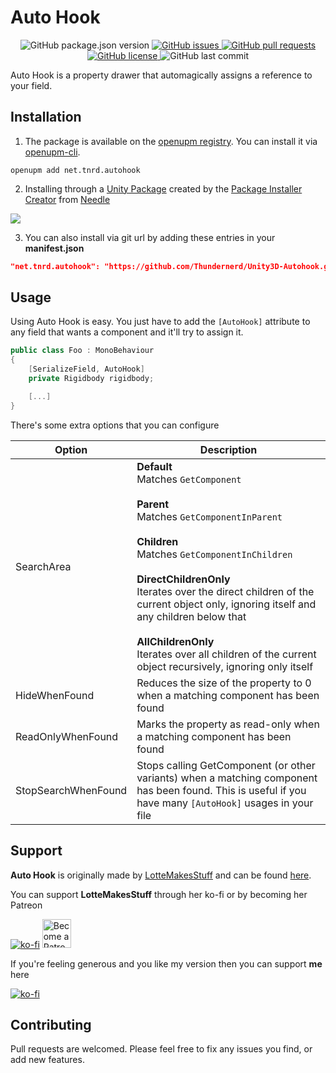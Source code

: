 # Auto Hook

<p align="center">
	<img alt="GitHub package.json version" src ="https://img.shields.io/github/package-json/v/Thundernerd/Unity3D-Autohook" />
	<a href="https://github.com/Thundernerd/Unity3D-Autohook/issues">
		<img alt="GitHub issues" src ="https://img.shields.io/github/issues/Thundernerd/Unity3D-Autohook" />
	</a>
	<a href="https://github.com/Thundernerd/Unity3D-Autohook/pulls">
		<img alt="GitHub pull requests" src ="https://img.shields.io/github/issues-pr/Thundernerd/Unity3D-Autohook" />
	</a>
	<a href="https://github.com/Thundernerd/Unity3D-Autohook/blob/master/LICENSE.md">
		<img alt="GitHub license" src ="https://img.shields.io/github/license/Thundernerd/Unity3D-Autohook" />
	</a>
	<img alt="GitHub last commit" src ="https://img.shields.io/github/last-commit/Thundernerd/Unity3D-Autohook" />
</p>

Auto Hook is a property drawer that automagically assigns a reference to your field.

## Installation
1. The package is available on the [openupm registry](https://openupm.com). You can install it via [openupm-cli](https://github.com/openupm/openupm-cli).
```
openupm add net.tnrd.autohook
```

2. Installing through a [Unity Package](http://package-installer.glitch.me/v1/installer/package.openupm.com/net.tnrd.autohook?registry=https://package.openupm.com) created by the [Package Installer Creator](https://package-installer.glitch.me) from [Needle](https://needle.tools)

[<img src="https://img.icons8.com/ios/50/000000/download--v1.png"/>](http://package-installer.glitch.me/v1/installer/package.openupm.com/net.tnrd.autohook?registry=https://package.openupm.com)


3. You can also install via git url by adding these entries in your **manifest.json**
```json
"net.tnrd.autohook": "https://github.com/Thundernerd/Unity3D-Autohook.git"
```


## Usage
Using Auto Hook is easy. You just have to add the `[AutoHook]` attribute to any field that wants a component and it'll try to assign it.

```csharp
public class Foo : MonoBehaviour
{
    [SerializeField, AutoHook]
    private Rigidbody rigidbody;

    [...]
}
```

There's some extra options that you can configure

| Option              	| Description                                                                                                                                                                                                                                                                                                                                                                                                   	|
|---------------------	|---------------------------------------------------------------------------------------------------------------------------------------------------------------------------------------------------------------------------------------------------------------------------------------------------------------------------------------------------------------------------------------------------------------	|
| SearchArea          	| **Default**<br>Matches `GetComponent`<br><br>**Parent**<br>Matches `GetComponentInParent`<br><br>**Children**<br>Matches `GetComponentInChildren`<br><br>**DirectChildrenOnly**<br>Iterates over the direct children of the current object only, ignoring itself and any children below that<br><br>**AllChildrenOnly**<br>Iterates over all children of the current object recursively, ignoring only itself 	|
| HideWhenFound       	| Reduces the size of the property to 0 when a matching component has been found                                                                                                                                                                                                                                                                                                                                	|
| ReadOnlyWhenFound   	| Marks the property as read-only when a matching component has been found                                                                                                                                                                                                                                                                                                                                      	|
| StopSearchWhenFound 	| Stops calling GetComponent (or other variants) when a matching component has been found. This is useful if you have many `[AutoHook]` usages in your file                                                                                                                                                                                                                                                     	|

## Support
**Auto Hook** is originally made by [LotteMakesStuff](https://github.com/LotteMakesStuff) and can be found [here](https://gist.github.com/LotteMakesStuff/d6a9a4944fc667e557083108606b7d22). 
 
 You can support **LotteMakesStuff** through her ko-fi or by becoming her Patreon
  
  [![ko-fi](https://www.ko-fi.com/img/githubbutton_sm.svg)](https://ko-fi.com/A08215TT) <a href='https://www.patreon.com/bePatron?u=7061709' target='_blank'><img height='35' style='border:0px;height:46px;' src='https://c5.patreon.com/external/logo/become_a_patron_button@2x.png' border='0' alt='Become a Patron!' /></a>

 
If you're feeling generous and you like my version then you can support **me** here

[![ko-fi](https://www.ko-fi.com/img/githubbutton_sm.svg)](https://ko-fi.com/J3J11GEYY)

## Contributing
Pull requests are welcomed. Please feel free to fix any issues you find, or add new features.
